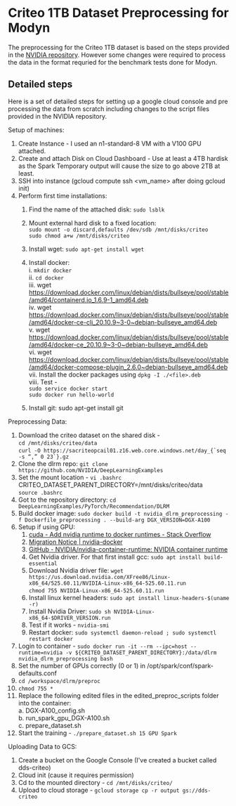 # Criteo 1TB Dataset Preprocessing for Modyn

The preprocessing for the Criteo 1TB dataset is based on the steps provided in the [NVIDIA repository](https://github.com/NVIDIA/DeepLearningExamples/blob/master/PyTorch/Recommendation/DLRM/README.md). However some changes were required to process the data in the format requried for the benchmark tests done for Modyn.


## Detailed steps
Here is a set of detailed steps for setting up a google cloud console and pre processing the data from scratch including changes to the script files provided in the NVIDIA repository.


Setup of machines:
1. Create Instance - I used an n1-standard-8 VM with a V100 GPU attached.
2. Create and attach Disk on Cloud Dashboard - Use at least a 4TB hardisk as the Spark Temporary output will cause the size to go above 2TB at least.
3. SSH into instance (gcloud compute ssh <vm_name> after doing gcloud init)
4. Perform first time installations:
	1. Find the name of the attached disk: `sudo lsblk`
    2. Mount external hard disk to a fixed location:  
	`sudo mount -o discard,defaults /dev/sdb /mnt/disks/criteo`  
	`sudo chmod a+w /mnt/disks/criteo`
	3. Install wget: `sudo apt-get install wget`
	4. Install docker:  
		i. `mkdir docker`  
		ii. `cd docker`  
		iii. wget https://download.docker.com/linux/debian/dists/bullseye/pool/stable/amd64/containerd.io_1.6.9-1_amd64.deb  
		iv. wget https://download.docker.com/linux/debian/dists/bullseye/pool/stable/amd64/docker-ce-cli_20.10.9~3-0~debian-bullseye_amd64.deb  
		v. wget https://download.docker.com/linux/debian/dists/bullseye/pool/stable/amd64/docker-ce_20.10.9~3-0~debian-bullseye_amd64.deb  
		vi. wget https://download.docker.com/linux/debian/dists/bullseye/pool/stable/amd64/docker-compose-plugin_2.6.0~debian-bullseye_amd64.deb  
		vii. Install the docker packages using `dpkg -I ./<file>.deb`  
		viii. Test -  
		`sudo service docker start`  
		`sudo docker run hello-world`  

	5. Install git: sudo apt-get install git


Preprocessing Data:
1. Download the criteo dataset on the shared disk -  
`cd /mnt/disks/criteo/data`  
``curl -O https://sacriteopcail01.z16.web.core.windows.net/day_{`seq -s “,” 0 23`}.gz``
2. Clone the dlrm repo: `git clone https://github.com/NVIDIA/DeepLearningExamples`
3. Set the mount location - `vi .bashrc`  
CRITEO_DATASET_PARENT_DIRECTORY=/mnt/disks/criteo/data  
`source .bashrc`
4. Got to the repository directory: `cd DeepLearningExamples/PyTorch/Recommendation/DLRM`
5. Build docker image: `sudo docker build -t nvidia_dlrm_preprocessing -f Dockerfile_preprocessing . --build-arg DGX_VERSION=DGX-A100`
6. Setup if using GPU: 
	1. [cuda - Add nvidia runtime to docker runtimes - Stack Overflow](https://stackoverflow.com/questions/59008295/add-nvidia-runtime-to-docker-runtimes)
	2. [Migration Notice | nvidia-docker](https://nvidia.github.io/nvidia-docker/)
	3. [GitHub - NVIDIA/nvidia-container-runtime: NVIDIA container runtime](https://github.com/nvidia/nvidia-container-runtime#daemon-configuration-file)
	4. Get Nvidia driver. For that first install gcc: `sudo apt install build-essential`
	5. Download Nvidia driver file: `wget https://us.download.nvidia.com/XFree86/Linux-x86_64/525.60.11/NVIDIA-Linux-x86_64-525.60.11.run`  
	`chmod 755 NVIDIA-Linux-x86_64-525.60.11.run`
	6. Install linux kernel headers: `sudo apt install linux-headers-$(uname -r)`
	7. Install Nvidia Driver: `sudo sh NVIDIA-Linux-x86_64-$DRIVER_VERSION.run`
	8. Test if it works - `nvidia-smi`
	9. Restart docker: `sudo systemctl daemon-reload ; sudo systemctl restart docker`
7. Login to container - `sudo docker run -it --rm --ipc=host --runtime=nvidia -v ${CRITEO_DATASET_PARENT_DIRECTORY}:/data/dlrm nvidia_dlrm_preprocessing bash` 
8. Set the number of GPUs correctly (0 or 1) in /opt/spark/conf/spark-defaults.conf
9. `cd /workspace/dlrm/preproc`
10. `chmod 755 *`
11. Replace the following edited files in the edited_preproc_scripts folder into the container:  
    a. DGX-A100_config.sh  
    b. run_spark_gpu_DGX-A100.sh  
    c. prepare_dataset.sh  
12. Start the training - `./prepare_dataset.sh 15 GPU Spark`

Uploading Data to GCS:
1. Create a bucket on the Google Console (I've created a bucket called dds-criteo)
2. Cloud init (cause it requires permission)
3. Cd to the mounted directory - `cd /mnt/disks/criteo/`
4. Upload to cloud storage - `gcloud storage cp -r output gs://dds-criteo`